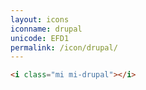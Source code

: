 ```yaml
---
layout: icons
iconname: drupal
unicode: EFD1
permalink: /icon/drupal/
---
```


``` html
<i class="mi mi-drupal"></i>
```
